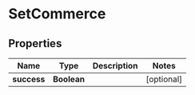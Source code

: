 

# SetCommerce


## Properties

| Name | Type | Description | Notes |
|------------ | ------------- | ------------- | -------------|
|**success** | **Boolean** |  |  [optional] |



